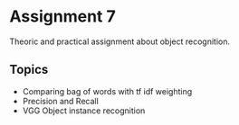 # Assignment 7

Theoric and practical assignment about object recognition.

## Topics

- Comparing bag of words with tf idf weighting
- Precision and Recall
- VGG Object instance recognition

